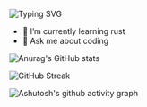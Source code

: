 ![Typing SVG](https://readme-typing-svg.demolab.com/?lines=Tomorrow+will+be+better;So+keep+going)

- 🌱 I’m currently learning rust
- 💬 Ask me about coding

![Anurag's GitHub stats](https://github-readme-stats.vercel.app/api?username=jane-212)

![GitHub Streak](https://streak-stats.demolab.com/?user=jane-212)

![Ashutosh's github activity graph](https://activity-graph.herokuapp.com/graph?username=Ashutosh00710&theme=dracula)
